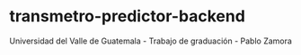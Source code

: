 # transmetro-predictor-backend
Universidad del Valle de Guatemala - Trabajo de graduación - Pablo Zamora
